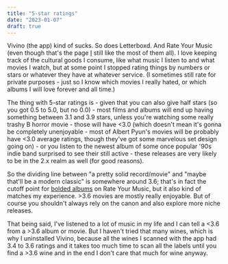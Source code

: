 ```yaml
---
title: "5-star ratings"
date: "2023-01-07"
draft: true
---
```


Vivino (the app) kind of sucks. So does Letterboxd. And Rate Your Music (even though that's the page [I](https://rateyourmusic.com/~staxl) still like the most of them all). I love keeping track of the cultural goods I consume, like what music I listen to and what movies I watch, but at some point I stopped rating things by numbers or stars or whatever they have at whatever service. (I sometimes still rate for private purposes - just so I know which movies I really hated, or which albums I will love forever and all time.) 

The thing with 5-star ratings is - given that you can also give half stars (so you got 0.5 to 5.0, but no 0.0) - most films and albums will end up having something between 3.1 and 3.9 stars, unless you're watching some really trashy B horror movie - those will have <3.0 (which doesn't mean it's gonna be completely unenjoyable - most of Albert Pyun's movies will be probably have <3.0 average ratings, though they've got some marvelous set design going on) - or you listen to the newest album of some once popular '90s indie band surprised to see their still active - these releases are very likely to be in the 2.x realm as well (for good reasons). 

So the dividing line between "a pretty solid record/movie" and "maybe that'll be a modern classic" is somewhere around 3.6; that's in fact the cutoff point for [bolded albums](https://rateyourmusic.com/discussion/rate-your-music/bolding-community-feedback/) on Rate Your Music, but it also kind of matches my experience. >3.6 movies are mostly really enjoyable. But of course you shouldn't always rely on the canon and also explore more niche releases. 

That being said, I've listened to a lot of music in my life and I can tell a <3.6 from a >3.6 album or movie. But I haven't tried that many wines, which is why I uninstalled Vivino, because all the wines I scanned with the app had 3.4 to 3.6 ratings and it takes too much time to scan all the labels until you find a >3.6 wine and in the end I don't care that much for wine anyway.